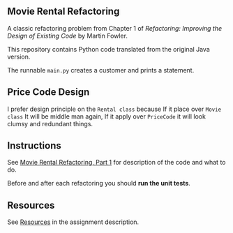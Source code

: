 ## Movie Rental Refactoring

A classic refactoring problem from Chapter 1 of
_Refactoring: Improving the Design of Existing Code_ by Martin Fowler.  

This repository contains Python code translated from the original Java version.

The runnable `main.py` creates a customer and prints a statement.

## Price Code Design

I prefer design principle on the `Rental class` because If it place over `Movie class` It will be middle man again, If it apply over `PriceCode` it will look clumsy and redundant things.


## Instructions

See [Movie Rental Refactoring, Part 1](https://cpske.github.io/ISP/assignment/movierental/movierental-part1) for description of the code and what to do.

Before and after each refactoring you should **run the unit tests**.

## Resources

See [Resources](https://cpske.github.io/ISP/assignment/movierental/movierental-part1#resources) in the assignment description.

